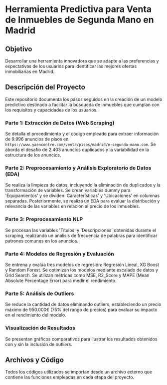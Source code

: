 # Herramienta Predictiva para Venta de Inmuebles de Segunda Mano en Madrid

## Objetivo
Desarrollar una herramienta innovadora que se adapte a las preferencias y expectativas de los usuarios para identificar las mejores ofertas inmobiliarias en Madrid.

## Descripción del Proyecto
Este repositorio documenta los pasos seguidos en la creación de un modelo predictivo destinado a facilitar la búsqueda de inmuebles que cumplan con los requisitos y capacidades de los usuarios.

### Parte 1: Extracción de Datos (Web Scraping)
Se detalla el procedimiento y el código empleado para extraer información de 9.996 anuncios de pisos en `https://www.yaencontre.com/venta/pisos/madrid/e-segunda-mano.com`. Se aborda el desafío de 2.403 anuncios duplicados y la variabilidad en la estructura de los anuncios.

### Parte 2: Preprocesamiento y Análisis Exploratorio de Datos (EDA)
Se realiza la limpieza de datos, incluyendo la eliminación de duplicados y la transformación de variables. Se crean variables dummy para 'Equipamientos' y se dividen 'Características' y 'Ubicaciones' en columnas separadas. Posteriormente, se realiza un EDA para evaluar la distribución y relevancia de las variables en relación al precio de los inmuebles.

### Parte 3: Preprocesamiento NLP
Se procesan las variables 'Títulos' y 'Descripciones' obtenidas durante el scraping, realizando un análisis de frecuencia de palabras para identificar patrones comunes en los anuncios.

### Parte 4: Modelos de Regresión y Evaluación
Se entrena y evalúa tres modelos de regresión: Regresión Lineal, XG Boost y Random Forest. Se optimizan los modelos mediante escalado de datos y Grid Search. Se utilizan métricas como MSE, R2_Score y MAPE (Mean Absolute Percentage Error) para medir el rendimiento.

### Parte 5: Análisis de Outliers
Se reduce la cantidad de datos eliminando outliers, estableciendo un precio máximo de 950.000€ (75% del rango de precios) para evaluar su impacto en el rendimiento del modelo.

### Visualización de Resultados
Se presentan gráficos comparativos para ilustrar los resultados obtenidos con y sin la inclusión de outliers.

## Archivos y Código
Todos los códigos utilizados se importan desde un archivo externo que contiene las funciones empleadas en cada etapa del proyecto.
